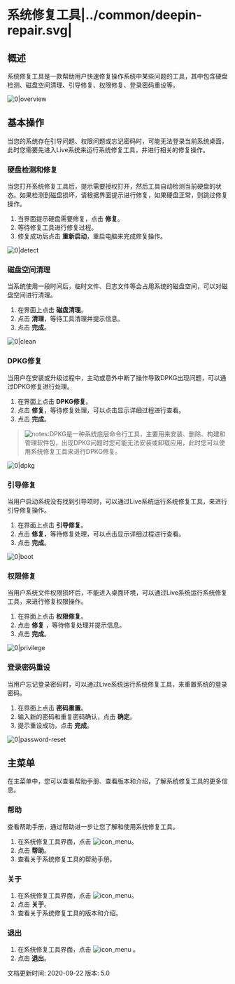 # 系统修复工具|../common/deepin-repair.svg|

## 概述

系统修复工具是一款帮助用户快速修复操作系统中某些问题的工具，其中包含硬盘检测、磁盘空间清理、引导修复、权限修复、登录密码重设等。

![0|overview](jpg/overview.png)


## 基本操作

当您的系统存在引导问题、权限问题或忘记密码时，可能无法登录当前系统桌面，此时您需要先进入Live系统来运行系统修复工具，并进行相关的修复操作。

### 硬盘检测和修复

当您打开系统修复工具后，提示需要授权打开，然后工具自动检测当前硬盘的状态。如果检测到磁盘损坏，请根据界面提示进行修复，如果硬盘正常，则跳过修复操作。

1. 当界面提示硬盘需要修复，点击 **修复**。
2. 等待修复工具进行修复过程。
3. 修复成功后点击 **重新启动**，重启电脑来完成修复操作。

![0|detect](jpg/detect.png)

### 磁盘空间清理

当系统使用一段时间后，临时文件、日志文件等会占用系统的磁盘空间，可以对磁盘空间进行清理。

1. 在界面上点击 **磁盘清理**。
2. 点击 **清理**，等待工具清理并提示信息。
3. 点击 **完成**。

![0|clean](jpg/clean.png)

### DPKG修复

当用户在安装或升级过程中，主动或意外中断了操作导致DPKG出现问题，可以通过DPKG修复进行处理。

1. 在界面上点击 **DPKG修复**。
2. 点击 **修复**，等待修复处理，可以点击显示详细过程进行查看。
3. 点击 **完成**。 

> ![notes](icon/notes.svg):DPKG是一种系统底层命令行工具，主要用来安装、删除、构建和管理软件包，出现DPKG问题时您可能无法安装或卸载应用，此时您可以使用系统修复工具来进行DPKG修复。

![0|dpkg](jpg/dpkg.png)


### 引导修复

当用户启动系统没有找到引导项时，可以通过Live系统运行系统修复工具，来进行引导修复操作。

1. 在界面上点击 **引导修复**。
2. 点击 **修复**，等待修复处理，可以点击显示详细过程进行查看。
3. 点击 **完成**。 

![0|boot](jpg/boot.png)

### 权限修复

当用户系统文件权限损坏后，不能进入桌面环境，可以通过Live系统运行系统修复工具，来进行修复权限操作。

1. 在界面上点击 **权限修复**。
2. 点击 **修复** ，等待修复处理并提示信息。
3. 点击 **完成**。 


![0|privilege](jpg/privilege.png)

### 登录密码重设

当用户忘记登录密码时，可以通过Live系统运行系统修复工具，来重置系统的登录密码。

1. 在界面上点击 **密码重置**。
2. 输入新的密码和重复密码确认，点击 **确定**。
3. 提示重设成功，点击 **完成**。

![0|password-reset](jpg/password-reset.png)


## 主菜单

在主菜单中，您可以查看帮助手册、查看版本和介绍，了解系统修复工具的更多信息。

### 帮助

查看帮助手册，通过帮助进一步让您了解和使用系统修复工具。

1. 在系统修复工具界面，点击 ![icon_menu](icon/icon_menu.svg)。
2. 点击 **帮助**。
3. 查看关于系统修复工具的帮助手册。


### 关于

1. 在系统修复工具界面，点击 ![icon_menu](icon/icon_menu.svg)。
2. 点击 **关于**。
3. 查看关于系统修复工具的版本和介绍。


### 退出

1. 在系统修复工具界面，点击 ![icon_menu](icon/icon_menu.svg) 。
2. 点击 **退出**。

<div class="version-info"><span>文档更新时间: 2020-09-22</span><span> 版本: 5.0</span></div>